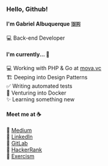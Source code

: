 ### Hello, Github!

#### I'm Gabriel Albuquerque :brazil:

:computer: Back-end Developer <br>

#### I'm currently... :hammer:

:computer: Working with PHP & Go at [mova.vc](https://mova.vc/) <br>
:building_construction: Deeping into Design Patterns <br>
:white_check_mark: Writing automated tests <br>
🐳 Venturing into Docker <br>
✨ Learning something new

#### Meet me at :coffee:

:pencil: [Medium](https://g4br.medium.com/) <br>
:briefcase: [LinkedIn](https://www.linkedin.com/in/gabriel-albuquerque-9a68b21a4/) <br>
🦊 [GitLab](https://gitlab.com/albuquerque53) <br>
:crown: [HackerRank](https://www.hackerrank.com/gabrielalbuquer1) <br>
:muscle:	[Exercism](https://exercism.org/profiles/albuquerque53)
